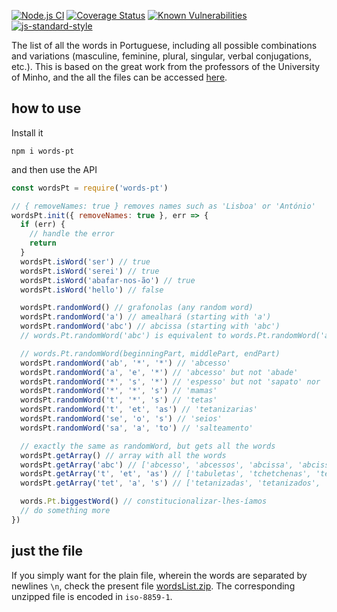 [![Node.js CI](https://github.com/jfoclpf/words-pt/actions/workflows/node.js.yml/badge.svg)](https://github.com/jfoclpf/words-pt/actions/workflows/node.js.yml)
[![Coverage Status](https://coveralls.io/repos/github/jfoclpf/words-pt/badge.svg?branch=master)](https://coveralls.io/github/jfoclpf/words-pt?branch=master)
[![Known Vulnerabilities](https://snyk.io/test/github/jfoclpf/words-pt/badge.svg?targetFile=package.json)](https://snyk.io/test/github/jfoclpf/words-pt?targetFile=package.json)
[![js-standard-style][js-standard-style_img]][js-standard-style_url]

[js-standard-style_img]: https://img.shields.io/badge/code%20style-standard-brightgreen.svg
[js-standard-style_url]: https://standardjs.com/

The list of all the words in Portuguese, including all possible combinations and variations (masculine, feminine, plural, singular, verbal conjugations, etc.). This is based on the great work from the professors of the University of Minho, and the all the files can be accessed [here](https://natura.di.uminho.pt/download/sources/Dictionaries/wordlists/).

## how to use
Install it

`npm i words-pt`

and then use the API

```js
const wordsPt = require('words-pt')

// { removeNames: true } removes names such as 'Lisboa' or 'António'
wordsPt.init({ removeNames: true }, err => {
  if (err) {
    // handle the error
    return
  }
  wordsPt.isWord('ser') // true
  wordsPt.isWord('serei') // true
  wordsPt.isWord('abafar-nos-ão') // true
  wordsPt.isWord('hello') // false

  wordsPt.randomWord() // grafonolas (any random word)
  wordsPt.randomWord('a') // amealhará (starting with 'a')
  wordsPt.randomWord('abc') // abcissa (starting with 'abc')
  // words.Pt.randomWord('abc') is equivalent to words.Pt.randomWord('abc', '*', '*')  

  // words.Pt.randomWord(beginningPart, middlePart, endPart)
  wordsPt.randomWord('ab', '*', '*') // 'abcesso'
  wordsPt.randomWord('a', 'e', '*') // 'abcesso' but not 'abade'
  wordsPt.randomWord('*', 's', '*') // 'espesso' but not 'sapato' nor 'mamas'
  wordsPt.randomWord('*', '*', 's') // 'mamas'
  wordsPt.randomWord('t', '*', 's') // 'tetas'
  wordsPt.randomWord('t', 'et', 'as') // 'tetanizarias'
  wordsPt.randomWord('se', 'o', 's') // 'seios'
  wordsPt.randomWord('sa', 'a', 'to') // 'salteamento'

  // exactly the same as randomWord, but gets all the words
  wordsPt.getArray() // array with all the words
  wordsPt.getArray('abc') // ['abcesso', 'abcessos', 'abcissa', 'abcissas']
  wordsPt.getArray('t', 'et', 'as') // ['tabuletas', 'tchetchenas', 'telefotometrias', 'telemetrias', ... ]
  wordsPt.getArray('tet', 'a', 's') // ['tetanizadas', 'tetanizados', 'tetanizais' , 'tetanizamos', ... ]

  words.Pt.biggestWord() // constitucionalizar-lhes-íamos
  // do something more
})
```

## just the file

If you simply want for the plain file, wherein the words are separated by newlines `\n`, check the present file [wordsList.zip](wordsList.zip?raw=true). The corresponding unzipped file is encoded in `iso-8859-1`.
